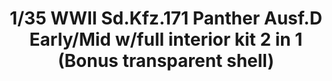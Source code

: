 ---
title: "1/35 WWII Sd.Kfz.171 Panther Ausf.D Early/Mid w/full interior kit 2 in 1 (Bonus transparent shell)"
price: "TBA" 
desc: "Maketa"
img_path: "/assets/img/TAKO2103.jpg"
brand: "N/A"
available: false
special_offer: false
new: false
soon: false
cat: "010000"
subcat: "010200"
subsubcat: "0N/A"
sifra: "TAKO2103"
---